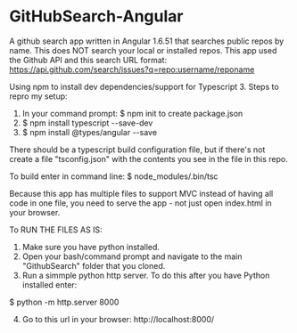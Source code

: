 # GitHubSearch-Angular
A github search app written in Angular 1.6.51 that searches public repos by name.
This does NOT search your local or installed repos.
This app used the Github API and this search URL format: https://api.github.com/search/issues?q=repo:username/reponame

Using npm to install dev dependencies/support for Typescript 3. 
Steps to repro my setup:
1. In your command prompt: 
  $ npm init to create package.json
2. $ npm install typescript --save-dev
3. $ npm install @types/angular --save

There should be a typescript build configuration file, but if there's not create a file "tsconfig.json" with the contents you see in the file in this repo.

To build enter in command line:
$ node_modules/.bin/tsc

Because this app has multiple files to support MVC instead of having all code in one file, you need to serve the app - not just open index.html in your browser.

To RUN THE FILES AS IS:

1. Make sure you have python installed.
2. Open your bash/command prompt and navigate to the main "GithubSearch" folder that you cloned. 
3. Run a simmple python http server. To do this after you have Python installed enter:

$ python -m http.server 8000

4. Go to this url in your browser: http://localhost:8000/

